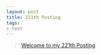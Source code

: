 ```yaml
---
layout: post
title: 221th Posting
tags: 
- text
---
```


> [Welcome to my 221th Posting](https://janghan-kor.tistory.com/994)